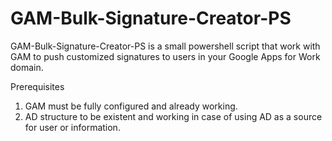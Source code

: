 # GAM-Bulk-Signature-Creator-PS
GAM-Bulk-Signature-Creator-PS is a small powershell script that work with GAM to push customized signatures to users in your Google Apps for Work domain.

Prerequisites

 1. GAM must be fully configured and already working.
 2. AD structure to be existent and working in case of using AD as a source for user or information.
